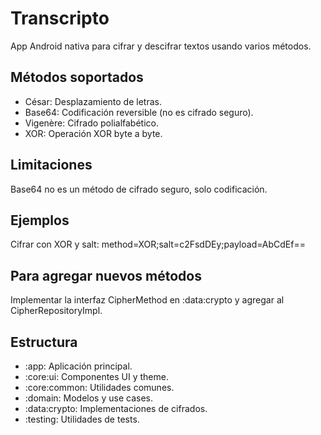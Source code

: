 # Transcripto

App Android nativa para cifrar y descifrar textos usando varios métodos.

## Métodos soportados
- César: Desplazamiento de letras.
- Base64: Codificación reversible (no es cifrado seguro).
- Vigenère: Cifrado polialfabético.
- XOR: Operación XOR byte a byte.

## Limitaciones
Base64 no es un método de cifrado seguro, solo codificación.

## Ejemplos
Cifrar con XOR y salt: method=XOR;salt=c2FsdDEy;payload=AbCdEf==

## Para agregar nuevos métodos
Implementar la interfaz CipherMethod en :data:crypto y agregar al CipherRepositoryImpl.

## Estructura
- :app: Aplicación principal.
- :core:ui: Componentes UI y theme.
- :core:common: Utilidades comunes.
- :domain: Modelos y use cases.
- :data:crypto: Implementaciones de cifrados.
- :testing: Utilidades de tests.
